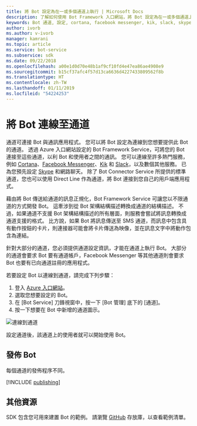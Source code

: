 ```yaml
---
title: 將 Bot 設定為在一或多個通道上執行 | Microsoft Docs
description: 了解如何使用 Bot Framework 入口網站，將 Bot 設定為在一或多個通道上執行。
keywords: Bot 通道, 設定, cortana, facebook messenger, kik, slack, skype, azure 入口網站
author: ivorb
ms.author: v-ivorb
manager: kamrani
ms.topic: article
ms.service: bot-service
ms.subservice: sdk
ms.date: 09/22/2018
ms.openlocfilehash: a00e1d0d70e48b1af9cf10fd4e47ea86ae4908e9
ms.sourcegitcommit: b15cf37afc4f57d13ca6636d4227433809562f8b
ms.translationtype: HT
ms.contentlocale: zh-TW
ms.lasthandoff: 01/11/2019
ms.locfileid: "54224253"
---
```

# <a name="connect-a-bot-to-channels"></a>將 Bot 連線至通道

通道可連接 Bot 與通訊應用程式。 您可以將 Bot 設定為連線到您想要提供此 Bot 的通道。 透過 Azure 入口網站設定的 Bot Framework Service，可將您的 Bot 連接至這些通道，以利 Bot 和使用者之間的通訊。 您可以連線至許多熱門服務，例如 [Cortana](bot-service-channel-connect-cortana.md)、[Facebook Messenger](bot-service-channel-connect-facebook.md)、[Kik](bot-service-channel-connect-kik.md) 和 [Slack](bot-service-channel-connect-slack.md)，以及數個其他服務。 已為您預先設定 [Skype](https://dev.skype.com/bots) 和網路聊天。 除了 Bot Connector Service 所提供的標準通道，您也可以使用 Direct Line 作為通道，將 Bot 連接到您自己的用戶端應用程式。

藉由將 Bot 傳送給通道的訊息正規化，Bot Framework Service 可讓您以不限通道的方式開發 Bot。 這牽涉到從 Bot 架構結構描述轉換成通道的結構描述。 不過，如果通道不支援 Bot 架構結構描述的所有層面，則服務會嘗試將訊息轉換成通道支援的格式。 比方說，如果 Bot 將訊息傳送至 SMS 通道，而訊息中包含具有動作按鈕的卡片，則連接器可能會將卡片傳送為映像，並在訊息文字中將動作包含為連結。



針對大部分的通道，您必須提供通道設定資訊，才能在通道上執行 Bot。 大部分的通道會要求 Bot 要有通道帳戶，Facebook Messenger 等其他通道則會要求 Bot 也要有已向通道註冊的應用程式。

若要設定 Bot 以連線到通道，請完成下列步驟：

1. 登入 <a href="https://portal.azure.com" target="_blank">Azure 入口網站</a>。
1. 選取您想要設定的 Bot。
3. 在 [Bot Service] 刀鋒視窗中，按一下 [Bot 管理] 底下的 [通道]。
4. 按一下想要在 Bot 中新增的通道圖示。

![連線到通道](./media/channels/connect-to-channels.png)

設定通道後，該通道上的使用者就可以開始使用 Bot。

## <a name="publish-a-bot"></a>發佈 Bot

每個通道的發佈程序不同。

[!INCLUDE [publishing](./includes/snippet-publish-to-channel.md)]

## <a name="additional-resources"></a>其他資源
SDK 包含您可用來建置 Bot 的範例。 請瀏覽 [GitHub](https://github.com/Microsoft/BotBuilder-samples) 存放庫，以查看範例清單。
